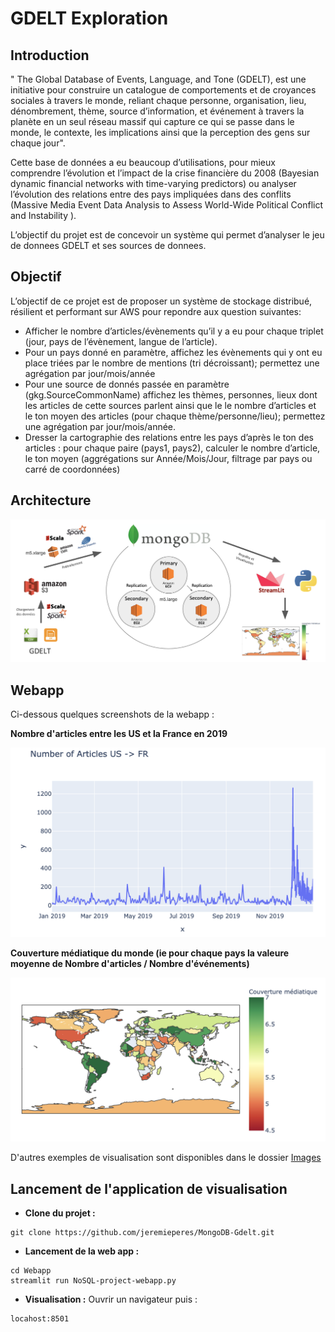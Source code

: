 # GDELT Exploration

## Introduction

" The Global Database of Events, Language, and Tone (GDELT), est une initiative pour construire un catalogue de comportements et de croyances sociales à travers le monde, reliant chaque personne, organisation, lieu, dénombrement, thème, source d’information, et événement à travers la planète en un seul réseau massif qui capture ce qui se passe dans le monde, le contexte, les implications ainsi que la perception des gens sur chaque jour".

Cette base de données a eu beaucoup d’utilisations, pour mieux comprendre l’évolution et l’impact de la crise financière du 2008 (Bayesian dynamic financial networks with time-varying predictors) ou analyser l’évolution des relations entre des pays impliquées dans des conflits (Massive Media Event Data Analysis to Assess World-Wide Political Conflict and Instability ).

L’objectif du projet est de concevoir un système qui permet d’analyser le jeu de donnees GDELT et ses sources de donnees.

## Objectif

L’objectif de ce projet est de proposer un système de stockage distribué, résilient et performant sur AWS pour repondre aux question suivantes:

- Afficher le nombre d’articles/évènements qu’il y a eu pour chaque triplet (jour, pays de l’évènement, langue de l’article).
- Pour un pays donné en paramètre, affichez les évènements qui y ont eu place triées par le nombre de mentions (tri décroissant); permettez une agrégation par jour/mois/année
- Pour une source de donnés passée en paramètre (gkg.SourceCommonName) affichez les thèmes, personnes, lieux dont les articles de cette sources parlent ainsi que le le nombre d’articles et le ton moyen des articles (pour chaque thème/personne/lieu); permettez une agrégation par jour/mois/année.
- Dresser la cartographie des relations entre les pays d’après le ton des articles : pour chaque paire (pays1, pays2), calculer le nombre d’article, le ton moyen (aggrégations sur Année/Mois/Jour, filtrage par pays ou carré de coordonnées)

## Architecture

![Architecture](Images/Archi.png)

## Webapp

Ci-dessous quelques screenshots de la webapp :

**Nombre d'articles entre les US et la France en 2019**

![NbArticle-FR-US](Images/NbArticle-FR-US.png)

**Couverture médiatique du monde (ie pour chaque pays la valeure moyenne de Nombre d'articles / Nombre d'événements)**

![Couverture-mediatique](Images/Couverture-mediatique.png)

D'autres exemples de visualisation sont disponibles dans le dossier [Images](Images)


## Lancement de l'application de visualisation
- **Clone du projet :**
```
git clone https://github.com/jeremieperes/MongoDB-Gdelt.git
```
- **Lancement de la web app :**
```
cd Webapp
streamlit run NoSQL-project-webapp.py
```

- **Visualisation :**
Ouvrir un navigateur puis :
```
locahost:8501
```
